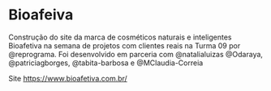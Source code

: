 # Bioafeiva
Construção do site da marca de cosméticos naturais e inteligentes Bioafetiva na semana de projetos com clientes reais na Turma 09 por @reprograma.
Foi desenvolvido em parceria com @natalialuizas @Odaraya, @patriciagborges, @tabita-barbosa e @MClaudia-Correia

Site https://www.bioafetiva.com.br/
